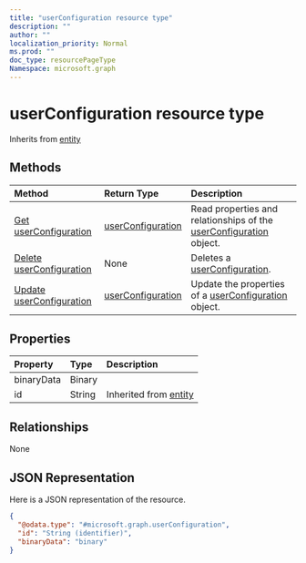 ```yaml
---
title: "userConfiguration resource type"
description: ""
author: ""
localization_priority: Normal
ms.prod: ""
doc_type: resourcePageType
Namespace: microsoft.graph
---
```



# userConfiguration resource type




Inherits from [entity](../resources/entity.md)

## Methods
|Method|Return Type|Description|
|:---|:---|:---|
|[Get userConfiguration](../api/userconfiguration-get.md)|[userConfiguration](../resources/userConfiguration.md)|Read properties and relationships of the [userConfiguration](../resources/userconfiguration.md) object.|
|[Delete userConfiguration](../api/userconfiguration-delete.md)|None|Deletes a [userConfiguration](../resources/userconfiguration.md).|
|[Update userConfiguration](../api/userconfiguration-update.md)|[userConfiguration](../resources/userConfiguration.md)|Update the properties of a [userConfiguration](../resources/userconfiguration.md) object.|

## Properties
|Property|Type|Description|
|:---|:---|:---|
|binaryData|Binary||
|id|String| Inherited from [entity](../resources/entity.md)|

## Relationships
None

## JSON Representation
Here is a JSON representation of the resource.
<!-- {
  "blockType": "resource",
  "keyProperty": "id",
  "@odata.type": "microsoft.graph.userConfiguration",
  "baseType": "microsoft.graph.entity",
  "openType": false
}
-->
``` json
{
  "@odata.type": "#microsoft.graph.userConfiguration",
  "id": "String (identifier)",
  "binaryData": "binary"
}
```

